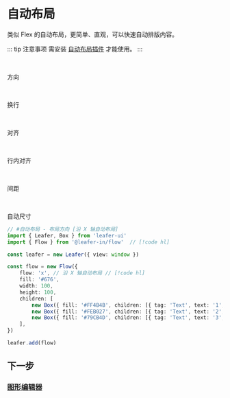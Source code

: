 <script setup>
import Case from '/component/Case.vue'
</script>

# 自动布局

类似 Flex 的自动布局，更简单、直观，可以快速自动排版内容。

::: tip 注意事项
需安装 [自动布局插件](/plugin/in/flow/index.md) 才能使用。
:::

<br/>

方向

<case name="Flow" count=6 height=160 editor=false></case>

<br/>

换行

<case name="FlowWrap" count=2 height=160 editor=false></case>

<case name="FlowWrap" index=2 count=2 height=160 editor=false></case>

<br/>

对齐

<case name="FlowAlign" count=3 height=160 editor=false></case>

<case name="FlowAlign" index=3 count=3 height=160 editor=false></case>

<case name="FlowAlign" index=6 count=3 height=160 editor=false></case>

<br/>

行内对齐

<case name="FlowYAlign" index=9 count=3 height=160 editor=false></case>

<case name="FlowAlign" index=9 count=3 height=160 editor=false></case>

<br/>

间距

<case name="FlowGap"  count=3 height=160 editor=false></case>

<case name="FlowGap" index=3 count=2 height=160 editor=false></case>

<br/>

自动尺寸

<case name="FlowAutoSize" count=2 height=160 editor=false></case>

<case name="FlowAutoSize" index=2 count=2 height=160 editor=false></case>

```ts
// #自动布局 - 布局方向 [沿 X 轴自动布局]
import { Leafer, Box } from 'leafer-ui'
import { Flow } from '@leafer-in/flow'  // [!code hl] 

const leafer = new Leafer({ view: window })

const flow = new Flow({
    flow: 'x', // 沿 X 轴自动布局 // [!code hl]
    fill: '#676',
    width: 100,
    height: 100,
    children: [
        new Box({ fill: '#FF4B4B', children: [{ tag: 'Text', text: '1', fill: 'white', textAlign: 'center', verticalAlign: 'middle', width: 25, height: 20 }] }),
        new Box({ fill: '#FEB027', children: [{ tag: 'Text', text: '2', fill: 'white', textAlign: 'center', verticalAlign: 'middle', width: 25, height: 40 }] }),
        new Box({ fill: '#79CB4D', children: [{ tag: 'Text', text: '3', fill: 'white', textAlign: 'center', verticalAlign: 'middle', width: 25, height: 30 }] })
    ],
})

leafer.add(flow)
```

## 下一步

### [图形编辑器](/guide/plugin/editor.md)
